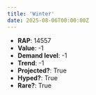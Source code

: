 ```yaml
---
title: 'Winter'
date: 2025-08-06T00:00:00Z
---
```

- **RAP**: 14557
- **Value**: -1
- **Demand level**: -1
- **Trend**: -1
- **Projected?**: True
- **Hyped?**: True
- **Rare?**: True
